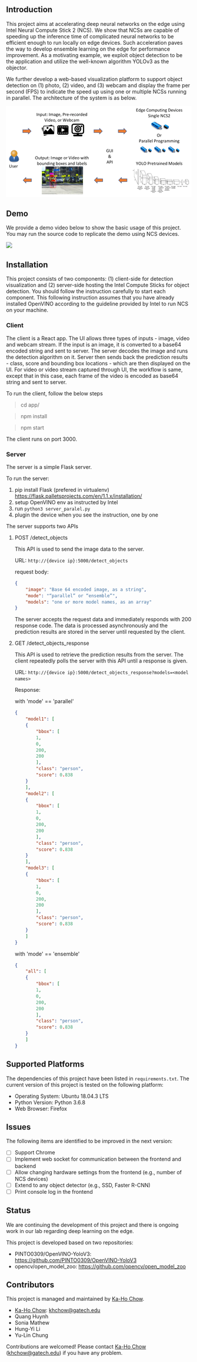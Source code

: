 ## Introduction
This project aims at accelerating deep neural networks on the edge using Intel Neural Compute Stick 2 (NCS). We show that NCSs are capable of speeding up the inference time of complicated neural networks to be efficient enough to run locally on edge devices. Such acceleration paves the way to develop ensemble learning on the edge for performance improvement. As a motivating example, we exploit object detection to be the application and utilize the well-known algorithm YOLOv3 as the objector. 

We further develop a web-based visualization platform to support object detection on (1) photo, (2) video, and (3) webcam and display the frame per second (FPS) to indicate the speed up using one or multiple NCSs running in parallel. The architecture of the system is as below.

![Architecture Diagram](media/architecture.png)

## Demo
We provide a demo video below to show the basic usage of this project. You may run the source code to replicate the demo using NCS devices.

[![](http://img.youtube.com/vi/-qs5oX4c-qU/0.jpg)](http://www.youtube.com/watch?v=-qs5oX4c-qU "Demo")


## Installation
This project consists of two components: (1) client-side for detection visualization and (2) server-side hosting the Intel Compute Sticks for object detection. You should follow the instruction carefully to start each component. This following instruction assumes that you have already installed OpenVINO according to the guideline provided by Intel to run NCS on your machine.
### Client

The client is a React app. The UI allows three types of inputs - image, video and webcam stream. If the input is an image, it is converted to a base64 encoded string and sent to server. The server decodes the image and runs the detection algorithm on it. Server then sends back the prediction results - class, score and bounding box locations - which are then displayed on the UI. For video or video stream captured through UI, the workflow is same, except that in this case, each frame of the video is encoded as base64 string and sent to server.

To run the client, follow the below steps

> cd app/

> npm install

> npm start

The client runs on port 3000.

### Server

The server is a simple Flask server.


To run the server:
1. pip install Flask (prefered in virtualenv) https://flask.palletsprojects.com/en/1.1.x/installation/
2. setup OpenVINO env as instructed by Intel
3. run `python3 server_paralel.py`
4. plugin the device when you see the instruction, one by one


The server supports two APIs

1. POST /detect_objects 
	
	This API is used to send the image data to the server.

	URL: `http://{device ip}:5000/detect_objects`

	request body:
	```json
	{ 
	    "image": "Base 64 encoded image, as a string",
	    "mode": "“parallel” or “ensemble”",
	    "models": "one or more model names, as an array"
	}
	```
	
	The server accepts the request data and immediately responds with 200 response code. The data is processed asynchronously and the prediction results are stored in the server until requested by the client. 

2. GET /detect_objects_response
	
	This API is used to retrieve the prediction results from the server. The client repeatedly polls the server with this API until a response is given.
	
	URL: `http://{device ip}:5000/detect_objects_response?models=<model names>`

	Response:

	with 'mode' == 'parallel'
	```Json
	{
	    "model1": [
		{
		    "bbox": [
			1,
			0,
			200,
			200
		    ],
		    "class": "person",
		    "score": 0.838
		}
	    ],
	    "model2": [
		{
		    "bbox": [
			1,
			0,
			200,
			200
		    ],
		    "class": "person",
		    "score": 0.838
		}
	    ],
	    "model3": [
		{
		    "bbox": [
			1,
			0,
			200,
			200
		    ],
		    "class": "person",
		    "score": 0.838
		}
	    ]
	}
	```

	with 'mode' == 'ensemble'
	```Json
	{
	    "all": [
		{
		    "bbox": [
			1,
			0,
			200,
			200
		    ],
		    "class": "person",
		    "score": 0.838
		}
	    ]
	}
	```

## Supported Platforms

The dependencies of this project have been listed in `requirements.txt`. The current version of this project is tested on the following platform:
* Operating System: Ubuntu 18.04.3 LTS
* Python Version: Python 3.6.8
* Web Browser: Firefox


## Issues
The following items are identified to be improved in the next version:
- [ ] Support Chrome
- [ ] Implement web socket for communication between the frontend and backend
- [ ] Allow changing hardware settings from the frontend (e.g., number of NCS devices)
- [ ] Extend to any object detector (e.g., SSD, Faster R-CNN)
- [ ] Print console log in the frontend

## Status
We are continuing the development of this project and there is ongoing work in our lab regarding deep learning on the edge.

This project is developed based on two repositories:
* PINTO0309/OpenVINO-YoloV3: https://github.com/PINTO0309/OpenVINO-YoloV3
* opencv/open_model_zoo: https://github.com/opencv/open_model_zoo

## Contributors
This project is managed and maintained by [Ka-Ho Chow](https://khchow.com).

* [Ka-Ho Chow](https://khchow.com): khchow@gatech.edu
* Quang Huynh
* Sonia Mathew
* Hung-Yi Li
* Yu-Lin Chung

Contributions are welcomed! Please contact [Ka-Ho Chow](https://khchow.com) (khchow@gatech.edu) if you have any problem.